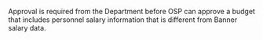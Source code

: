 Approval is required from the Department before OSP can approve a budget that includes personnel salary information that is different from Banner salary data.
